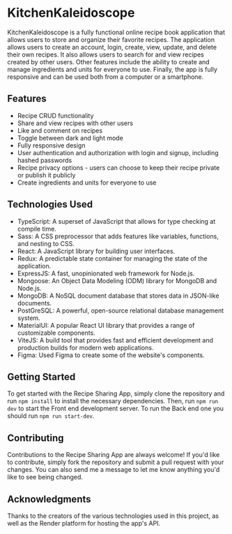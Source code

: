 # KitchenKaleidoscope

KitchenKaleidoscope is a fully functional online recipe book application that allows users to store and organize their favorite recipes. The application allows users to create an account, login, create, view, update, and delete their own recipes. It also allows users to search for and view recipes created by other users. Other features include the ability to create and manage ingredients and units for everyone to use. Finally, the app is fully responsive and can be used both from a computer or a smartphone.

## Features

-   Recipe CRUD functionality
-   Share and view recipes with other users
-   Like and comment on recipes
-   Toggle between dark and light mode
-   Fully responsive design
-   User authentication and authorization with login and signup, including hashed passwords
-   Recipe privacy options - users can choose to keep their recipe private or publish it publicly
-   Create ingredients and units for everyone to use

## Technologies Used

-   TypeScript: A superset of JavaScript that allows for type checking at compile time.
-   Sass: A CSS preprocessor that adds features like variables, functions, and nesting to CSS.
-   React: A JavaScript library for building user interfaces.
-   Redux: A predictable state container for managing the state of the application.
-   ExpressJS: A fast, unopinionated web framework for Node.js.
-   Mongoose: An Object Data Modeling (ODM) library for MongoDB and Node.js.
-   MongoDB: A NoSQL document database that stores data in JSON-like documents.
-   PostGreSQL: A powerful, open-source relational database management system.
-   MaterialUI: A popular React UI library that provides a range of customizable components.
-   ViteJS: A build tool that provides fast and efficient development and production builds for modern web applications.
-   Figma: Used Figma to create some of the website's components.

## Getting Started

To get started with the Recipe Sharing App, simply clone the repository and run `npm install` to install the necessary dependencies. Then, run `npm run dev` to start the Front end development server. To run the Back end one you should run `npm run start-dev`.

## Contributing

Contributions to the Recipe Sharing App are always welcome! If you'd like to contribute, simply fork the repository and submit a pull request with your changes. You can also send me a message to let me know anything you'd like to see being changed.

## Acknowledgments

Thanks to the creators of the various technologies used in this project, as well as the Render platform for hosting the app's API.
